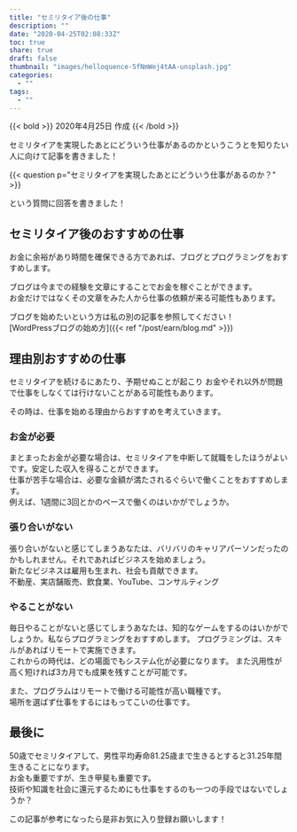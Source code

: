 ```yaml
---
title: "セミリタイア後の仕事"
description: ""
date: "2020-04-25T02:08:33Z"
toc: true
share: true
draft: false
thumbnail: "images/helloquence-5fNmWej4tAA-unsplash.jpg"
categories:
  - ""
tags:
  - ""
---
```


{{< bold >}}
2020年4月25日 作成
{{< /bold >}}

セミリタイアを実現したあとにどういう仕事があるのかというこうとを知りたい人に向けて記事を書きました！

<!--more-->

{{< question p="セミリタイアを実現したあとにどういう仕事があるのか？" >}}

という質問に回答を書きました！

## セミリタイア後のおすすめの仕事

お金に余裕があり時間を確保できる方であれば、ブログとプログラミングをおすすめします。

ブログは今までの経験を文章にすることでお金を稼ぐことができます。  
お金だけではなくその文章をみた人から仕事の依頼が来る可能性もあります。

ブログを始めたいという方は私の別の記事を参照してください！  
[WordPressブログの始め方]({{< ref "/post/earn/blog.md" >}})  

## 理由別おすすめの仕事

セミリタイアを続けるにあたり、予期せぬことが起こり
お金やそれ以外が問題で仕事をしなくては行けないことがある可能性もあります。

その時は、仕事を始める理由からおすすめを考えていきます。

### お金が必要

まとまったお金が必要な場合は、セミリタイアを中断して就職をしたほうがよいです。安定した収入を得ることができます。  
仕事が苦手な場合は、必要な金額が満たされるぐらいで働くことをおすすめします。  
例えば、1週間に3回とかのペースで働くのはいかがでしょうか。

### 張り合いがない

張り合いがないと感じてしまうあなたは、バリバリのキャリアパーソンだったのかもしれません。それであればビジネスを始めましょう。  
新たなビジネスは雇用も生まれ、社会も貢献できます。  
不動産、実店舗販売、飲食業、YouTube、コンサルティング

### やることがない

毎日やることがないと感じてしまうあなたは、知的なゲームをするのはいかがでしょうか。私ならプログラミングをおすすめします。
プログラミングは、スキルがあればリモートで実施できます。  
これからの時代は、どの場面でもシステム化が必要になります。
また汎用性が高く短ければ3カ月でも成果を残すことが可能です。

また、プログラムはリモートで働ける可能性が高い職種です。  
場所を選ばず仕事をするにはもってこいの仕事です。 

## 最後に

50歳でセミリタイアして、男性平均寿命81.25歳まで生きるとすると31.25年間生きることになります。  
お金も重要ですが、生き甲斐も重要です。  
技術や知識を社会に還元するためにも仕事をするのも一つの手段ではないでしょうか？  

この記事が参考になったら是非お気に入り登録お願いします！
